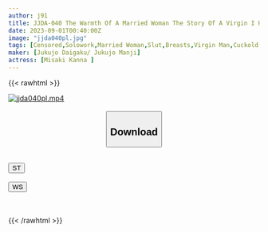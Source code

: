 ```yaml
---
author: j91
title: JJDA-040 The Warmth Of A Married Woman The Story Of A Virgin I Had A Gentle Married Woman Take My Brush Down Kanna Misaki
date: 2023-09-01T00:40:00Z
image: "jjda040pl.jpg"
tags: [Censored,Solowork,Married Woman,Slut,Breasts,Virgin Man,Cuckold	 ]
maker: [Jukujo Daigaku/ Jukujo Manji]
actress: [Misaki Kanna ]
---
```



{{< rawhtml >}}

<div class="video" data-videoid="yr1LYWWGqwH1LM2">
    <a href="javascript:;">
        <img src="https://my.j91.asia/posts/jjda040pl/jjda040pl.jpg" width="WIDTH" height="HEIGHT" alt="jjda040pl.mp4" loading="lazy">
    </a>
</div>

<script type="text/javascript" src="https://j91.asia/asset/on-demand-st.js"></script>

<br>
  <link rel="stylesheet" href="https://j91.asia/asset/bs5.css">
  
  <center>
  <button class="btn btn-primary" type="button" data-bs-toggle="collapse" data-bs-target=".multi-collapse" aria-expanded="false" aria-controls="multiCollapseExample1 multiCollapseExample2"><h2>Download</h2></button></center>
</p>
<div class="row">
  <div class="col">
    <div class="collapse multi-collapse" id="multiCollapseExample1">
      <div class="card card-body">
	      	      <br>
<div class="buttons">  
<a href="https://streamtape.to/v/yr1LYWWGqwH1LM2"><button class="btn-hover color-3"><i class="fa fa-download"></i> ST</button></a></div>
    </div>
  </div>
</div>
  <div class="col">
    <div class="collapse multi-collapse" id="multiCollapseExample2">
      <div class="card card-body">
	      <br>
<div class="buttons">
    <a href="https://wolfstream.tv/0ifoovoi8llj"><button class="btn-hover color-9"><i class="fa fa-download"></i> WS</button></a></div>
<br><br>
      </div>
    </div>
  </div>
</div>

{{< /rawhtml >}}
